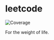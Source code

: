 # leetcode

![Coverage](https://img.shields.io/badge/Coverage-64.1%25-yellow)

For the weight of life.
